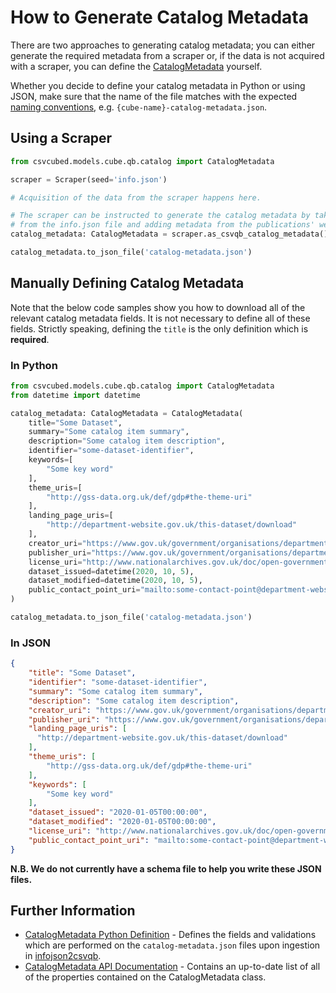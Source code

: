 # How to Generate Catalog Metadata

There are two approaches to generating catalog metadata; you can either generate the required metadata from a scraper or, if the data is not acquired with a scraper, you can define the [CatalogMetadata](https://github.com/GSS-Cogs/csvwlib/blob/main/csvcubed/csvcubed/models/cube/qb/catalog.py) yourself.

Whether you decide to define your catalog metadata in Python or using JSON, make sure that the name of the file matches with the expected [naming conventions](./Naming%20Convention.md), e.g. `{cube-name}-catalog-metadata.json`.

## Using a Scraper

```python
from csvcubed.models.cube.qb.catalog import CatalogMetadata

scraper = Scraper(seed='info.json')

# Acquisition of the data from the scraper happens here.

# The scraper can be instructed to generate the catalog metadata by taking information 
# from the info.json file and adding metadata from the publications' website.
catalog_metadata: CatalogMetadata = scraper.as_csvqb_catalog_metadata()

catalog_metadata.to_json_file('catalog-metadata.json')
```

## Manually Defining Catalog Metadata

Note that the below code samples show you how to download all of the relevant catalog metadata fields. It is not necessary to define all of these fields. Strictly speaking, defining the `title` is the only definition which is **required**.

### In Python

```python
from csvcubed.models.cube.qb.catalog import CatalogMetadata
from datetime import datetime

catalog_metadata: CatalogMetadata = CatalogMetadata(
    title="Some Dataset",
    summary="Some catalog item summary",
    description="Some catalog item description",
    identifier="some-dataset-identifier",
    keywords=[
        "Some key word"
    ],
    theme_uris=[
        "http://gss-data.org.uk/def/gdp#the-theme-uri"
    ],
    landing_page_uris=[
        "http://department-website.gov.uk/this-dataset/download"
    ],
    creator_uri="https://www.gov.uk/government/organisations/department-which-created-this-dataset",
    publisher_uri="https://www.gov.uk/government/organisations/department-which-published-this-dataset",
    license_uri="http://www.nationalarchives.gov.uk/doc/open-government-licence/version/3/",
    dataset_issued=datetime(2020, 10, 5),
    dataset_modified=datetime(2020, 10, 5),
    public_contact_point_uri="mailto:some-contact-point@department-website.gov.uk"
)

catalog_metadata.to_json_file('catalog-metadata.json')
```

### In JSON

```json
{
    "title": "Some Dataset",
    "identifier": "some-dataset-identifier",
    "summary": "Some catalog item summary",
    "description": "Some catalog item description",
    "creator_uri": "https://www.gov.uk/government/organisations/department-which-created-this-dataset",
    "publisher_uri": "https://www.gov.uk/government/organisations/department-which-published-this-dataset",
    "landing_page_uris": [
      "http://department-website.gov.uk/this-dataset/download"
    ],
    "theme_uris": [
        "http://gss-data.org.uk/def/gdp#the-theme-uri"
    ],
    "keywords": [
        "Some key word"
    ],
    "dataset_issued": "2020-01-05T00:00:00",
    "dataset_modified": "2020-01-05T00:00:00",
    "license_uri": "http://www.nationalarchives.gov.uk/doc/open-government-licence/version/3/",
    "public_contact_point_uri": "mailto:some-contact-point@department-website.gov.uk"
}
```

**N.B. We do not currently have a schema file to help you write these JSON files.**

## Further Information

* [CatalogMetadata Python Definition](https://github.com/GSS-Cogs/csvwlib/blob/main/csvcubed/csvcubed/models/cube/qb/catalog.py) - Defines the fields and validations which are performed on the `catalog-metadata.json` files upon ingestion in [infojson2csvqb](https://github.com/GSS-Cogs/gss-utils/blob/csvwlib-integration/gssutils/csvcubedintegration/infojson2csvqb/README.md).
* [CatalogMetadata API Documentation](https://ci.floop.org.uk/job/GSS_data/job/csvwlib/job/main/lastSuccessfulBuild/artifact/csvcubed/docs/_build/html/csvcubed.models.cube.qb.html#catalog-metadata-dcat) - Contains an up-to-date list of all of the properties contained on the CatalogMetadata class.

